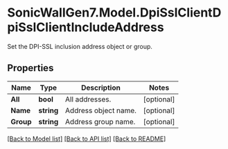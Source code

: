 # SonicWallGen7.Model.DpiSslClientDpiSslClientIncludeAddress
Set the DPI-SSL inclusion address object or group.

## Properties

Name | Type | Description | Notes
------------ | ------------- | ------------- | -------------
**All** | **bool** | All addresses. | [optional] 
**Name** | **string** | Address object name. | [optional] 
**Group** | **string** | Address group name. | [optional] 

[[Back to Model list]](../README.md#documentation-for-models) [[Back to API list]](../README.md#documentation-for-api-endpoints) [[Back to README]](../README.md)

